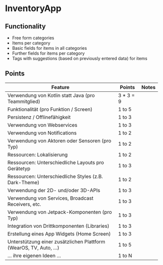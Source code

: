 # InventoryApp

## Functionality

- Free form categories
- Items per category
- Basic fields for items in all categories
- Further fields for items per category
- Tags with suggestions (based on previously entered data) for items

## Points

|Feature|Points|Notes|
|---|---|---|
|Verwendung von Kotlin statt Java (pro Teammitglied)|3 * 3 = 9||
|Funktionalität (pro Funktion / Screen)|1 to 5||
|Persistenz / Offlinefähigkeit|1 to 3||
|Verwendung von Webservices|1 to 3||
|Verwendung von Notifications |1 to 2||
|Verwendung von Aktoren oder Sensoren (pro Typ)|1 to 2||
|Ressourcen: Lokalisierung|1 to 2||
|Ressourcen: Unterschiedliche Layouts pro Gerätetyp|1 to 3||
|Ressourcen: Unterschiedliche Styles (z.B. Dark-Theme)|1 to 2||
|Verwendung der 2D- und/oder 3D-APIs|1 to 3||
|Verwendung von Services, Broadcast Receivers, etc.|1 to 3||
|Verwendung von Jetpack-Komponenten (pro Typ)|1 to 3||
|Integration von Drittkomponenten (Libraries)|1 to 3||
|Erstellung eines App Widgets (Home Screen)|1 to 3||
|Unterstützung einer zusätzlichen Plattform (WearOS, TV, Auto, …)|1 to 5||
|… ihre eigenen Ideen …|1 to N||
